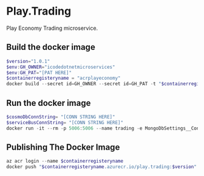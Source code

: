 # Play.Trading

Play Economy Trading microservice.

## Build the docker image

```powershell
$version="1.0.1"
$env:GH_OWNER="icodedotnetmicroservices"
$env:GH_PAT="[PAT HERE]"
$containerregisteryname = "acrplayeconomy"
docker build --secret id=GH_OWNER --secret id=GH_PAT -t "$containerregisteryname.azurecr.io/play.trading:$version"  .
```

## Run the docker image

```powershell
$cosmoDbConnString= "[CONN STRING HERE]"
$serviceBusConnString= "[CONN STRING HERE]"
docker run -it --rm -p 5006:5006 --name trading -e MongoDbSettings__ConnectionString=$cosmoDbConnString -e ServiceBusSettings__ConnectionString=$serviceBusConnString -e ServiceSettings__MessageBroker="SERVICEBUS" play.trading:$version
```

## Publishing The Docker Image

```powershell
az acr login --name $containerregisteryname
docker push "$containerregisteryname.azurecr.io/play.trading:$version"
```
